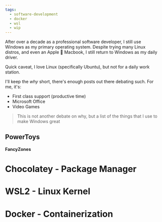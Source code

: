 ```yaml
---
tags:
  - software-development
  - docker
  - wsl
  - wip
---
```

After over a decade as a professional software developer, I still use Windows as my primary operating system. Despite trying many Linux distros, and even an Apple 🫢 Macbook, I still return to Windows as my daily driver.

Quick caveat, I love Linux (specifically Ubuntu), but not for a daily work station. 

I'll keep the *why* short, there's enough posts out there debating such. For me, it's:
- First class support (productive time)
- Microsoft Office
- Video Games

> This is not another debate on why, but  a list of the things that I use to make Windows great


## PowerToys
#### FancyZones


# Chocolatey - Package Manager

# WSL2 - Linux Kernel

# Docker - Containerization